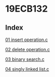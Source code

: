# 19ECB132

## Index
[01 insert operation.c](01_insert_operation.c)

[02 delete operation.c](02_delete_operation.c)

[03 binary search.c](03_binary_search.c)

[04 singly linked list.c](04_insertion_singly_linked_list.c)
